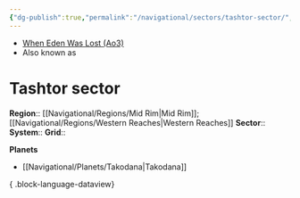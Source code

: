 ```yaml
---
{"dg-publish":true,"permalink":"/navigational/sectors/tashtor-sector/","tags":["map","midrim","western","greatgranrun","biox","sector","unfinished"]}
---
```


- [When Eden Was Lost (Ao3)](https://archiveofourown.org/works/19334440/chapters/45992584)
- Also known as 
# Tashtor sector

**Region**::  [[Navigational/Regions/Mid Rim\|Mid Rim]]; [[Navigational/Regions/Western Reaches\|Western Reaches]]
**Sector**::  
**System**::
**Grid**::

**Planets**
- [[Navigational/Planets/Takodana\|Takodana]]

{ .block-language-dataview}